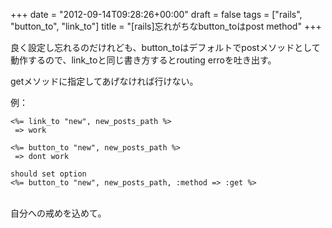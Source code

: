 +++
date = "2012-09-14T09:28:26+00:00"
draft = false
tags = ["rails", "button_to", "link_to"]
title = "[rails]忘れがちなbutton_toはpost method"
+++
<p>良く設定し忘れるのだけれども、button_toはデフォルトでpostメソッドとして動作するので、link_toと同じ書き方するとrouting erroを吐き出す。</p>&#13;
<p>getメソッドに指定してあげなければ行けない。</p>&#13;
<p>例：</p>&#13;
<pre><code class="ruby">&lt;%= link_to "new", new_posts_path %&gt;<br /> =&gt; work <br /><br />&lt;%= button_to "new", new_posts_path %&gt;<br /> =&gt; dont work <br /><br />should set option<br />&lt;%= button_to "new", new_posts_path, :method =&gt; :get %&gt;</code></pre>&#13;
<p><br />自分への戒めを込めて。</p> 
